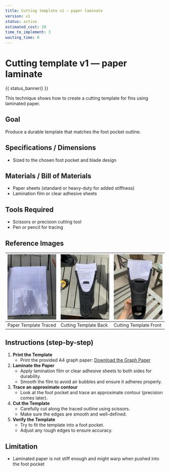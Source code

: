 ```yaml
---
title: Cutting template v1 — paper laminate
version: v1
status: active
estimated_cost: 20
time_to_implement: 3
waiting_time: 0
---
```

# Cutting template v1 — paper laminate
{{ status_banner() }}

This technique shows how to create a cutting template for fins using laminated paper.

## Goal
Produce a durable template that matches the foot pocket outline.

## Specifications / Dimensions
- Sized to the chosen foot pocket and blade design

## Materials / Bill of Materials
- Paper sheets (standard or heavy-duty for added stiffness)
- Lamination film or clear adhesive sheets

## Tools Required
- Scissors or precision cutting tool
- Pen or pencil for tracing

## Reference Images

| ![Paper Template](sf_paper_template.jpeg) | ![Cutting Template 1](sf_cutting_template_01.jpeg) | ![Cutting Template 2](sf_cutting_template_02.jpeg) |
|-------------------------------------------|----------------------------------------------------|----------------------------------------------------
| Paper Template Traced                     | Cutting Template Back                              | Cutting Template Front                                 

## Instructions (step-by-step)
1. **Print the Template**
     - Print the provided A4 graph paper: [Download the Graph Paper](./graph_paper.pdf)
2. **Laminate the Paper**
     - Apply lamination film or clear adhesive sheets to both sides for durability.
     - Smooth the film to avoid air bubbles and ensure it adheres properly.
3. **Trace an approximate contour**
     - Look at the foot pocket and trace an approximate contour (precision comes later).
4. **Cut the Template**
     - Carefully cut along the traced outline using scissors.
     - Make sure the edges are smooth and well-defined.
5. **Verify the Template**
     - Try to fit the template into a foot pocket.
     - Adjust any rough edges to ensure accuracy.

## Limitation
- Laminated paper is not stiff enough and might warp when pushed into the foot pocket

